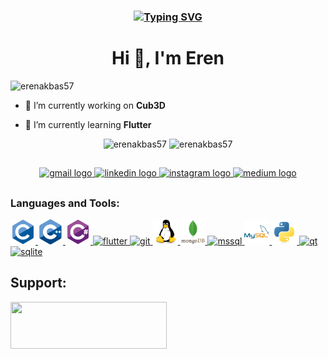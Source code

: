 <h3 align="center"><a href="https://git.io/typing-svg"><img src="https://readme-typing-svg.herokuapp.com?font=Roboto+Mono&size=40&duration=1000&pause=100&color=F70000&center=true&vCenter=true&multiline=true&width=250&height=150&lines=WELCOME;TO;REAL+WORLD;-" alt="Typing SVG" </img></a></h3>

<h1 align="center">Hi 👋, I'm Eren</h1>
<p align="left"> <img src="https://komarev.com/ghpvc/?username=erenakbas57&label=Profile%20views&color=0e75b6&style=flat" alt="erenakbas57" /> </p>

- 🔭 I’m currently working on **Cub3D**

- 🌱 I’m currently learning **Flutter**

<div align="center">
  <img width=400 height=200 src="https://github-readme-stats.vercel.app/api/top-langs?username=erenakbas57&show_icons=true&locale=en&layout=compact" alt="erenakbas57" />
  <img width=550 height=200 src="https://github-readme-stats.vercel.app/api?username=erenakbas57&show_icons=true&locale=en" alt="erenakbas57" />
</div>



##
<div align="center">
  <a href="mailto:m.erenakbas57@gmail.com" target="_blank">
    <img src="https://img.shields.io/static/v1?message=Gmail&logo=gmail&label=&color=D14836&logoColor=white&labelColor=&style=flat" height="50" alt="gmail logo"  />
  </a>
  <a href="https://www.linkedin.com/in/erenakbas/" target="_blank">
    <img src="https://img.shields.io/static/v1?message=erenakbas&logo=linkedin&label=&color=0077B5&logoColor=white&labelColor=&style=flat" height="50" alt="linkedin logo"  />
  </a>
  <a href="https://www.instagram.com/erenakbas57/" target="_blank">
    <img src="https://img.shields.io/static/v1?message=erenakbas57&logo=instagram&label=&color=E4405F&logoColor=white&labelColor=&style=flat" height="50" alt="instagram logo"  />
  </a>
  <a href="https://medium.com/@erenakbas" target="_blank">
    <img src="https://img.shields.io/static/v1?message=@erenakbas&logo=medium&label=&color=12100E&logoColor=white&labelColor=&style=flat" height="50" alt="medium logo"  />
  </a>
</div>

##


<h3 align="left">Languages and Tools:</h3>
<p align="left"> <a href="https://www.cprogramming.com/" target="_blank" rel="noreferrer"> 
  <img src="https://raw.githubusercontent.com/devicons/devicon/master/icons/c/c-original.svg" alt="c" width="40" height="40"/> </a> <a href="https://www.w3schools.com/cpp/" target="_blank" rel="noreferrer"> 
  <img src="https://raw.githubusercontent.com/devicons/devicon/master/icons/cplusplus/cplusplus-original.svg" alt="cplusplus" width="40" height="40"/> </a> <a href="https://www.w3schools.com/cs/" target="_blank" rel="noreferrer">
  <img src="https://raw.githubusercontent.com/devicons/devicon/master/icons/csharp/csharp-original.svg" alt="csharp" width="40" height="40"/> </a> <a href="https://flutter.dev" target="_blank" rel="noreferrer"> 
  <img src="https://www.vectorlogo.zone/logos/flutterio/flutterio-icon.svg" alt="flutter" width="40" height="40"/> </a> <a href="https://git-scm.com/" target="_blank" rel="noreferrer"> 
  <img src="https://www.vectorlogo.zone/logos/git-scm/git-scm-icon.svg" alt="git" width="40" height="40"/> </a> <a href="https://www.linux.org/" target="_blank" rel="noreferrer"> 
  <img src="https://raw.githubusercontent.com/devicons/devicon/master/icons/linux/linux-original.svg" alt="linux" width="40" height="40"/> </a> <a href="https://www.mongodb.com/" target="_blank" rel="noreferrer"> 
  <img src="https://raw.githubusercontent.com/devicons/devicon/master/icons/mongodb/mongodb-original-wordmark.svg" alt="mongodb" width="40" height="40"/> </a> <a href="https://www.microsoft.com/en-us/sql-server" target="_blank" rel="noreferrer">     <img src="https://www.svgrepo.com/show/303229/microsoft-sql-server-logo.svg" alt="mssql" width="40" height="40"/> </a> <a href="https://www.mysql.com/" target="_blank" rel="noreferrer"> 
  <img src="https://raw.githubusercontent.com/devicons/devicon/master/icons/mysql/mysql-original-wordmark.svg" alt="mysql" width="40" height="40"/> </a> <a href="https://www.python.org" target="_blank" rel="noreferrer"> 
  <img src="https://raw.githubusercontent.com/devicons/devicon/master/icons/python/python-original.svg" alt="python" width="40" height="40"/> </a> <a href="https://www.qt.io/" target="_blank" rel="noreferrer"> 
  <img src="https://upload.wikimedia.org/wikipedia/commons/0/0b/Qt_logo_2016.svg" alt="qt" width="40" height="40"/> </a> <a href="https://www.sqlite.org/" target="_blank" rel="noreferrer"> 
  <img src="https://www.vectorlogo.zone/logos/sqlite/sqlite-icon.svg" alt="sqlite" width="40" height="40"/> </a> 
</p>


<h2 align="left">Support:</h2>
<p>
  <a href="https://www.buymeacoffee.com/merenakbas"> <img align="center" src="https://cdn.buymeacoffee.com/buttons/v2/default-yellow.png" width="250" height="75"</img></a>
</p>


